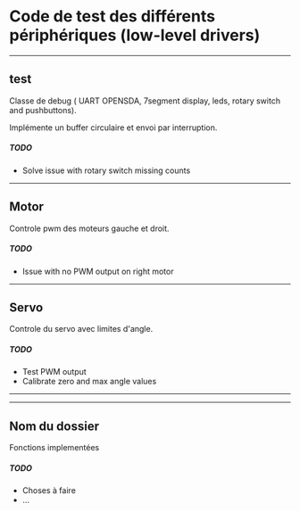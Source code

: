 # Code de test des différents périphériques (low-level drivers) 
---
## test

Classe de debug ( UART OPENSDA, 7segment display, leds, rotary switch and pushbuttons).

Implémente un buffer circulaire et envoi par interruption.

##### TODO

* Solve issue with rotary switch missing counts

---
## Motor

Controle pwm des moteurs gauche et droit.

##### TODO

* Issue with no PWM output on right motor

---
## Servo

Controle du servo avec limites d'angle.

##### TODO

* Test PWM output
* Calibrate zero and max angle values

---
---

## Nom du dossier

Fonctions implementées

##### TODO

* Choses à faire
* ...
